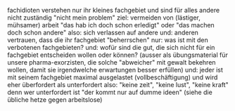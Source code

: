 fachidioten verstehen nur ihr kleines fachgebiet
und sind für alles andere nicht zuständig
"nicht mein problem"
ziel: vermeiden von (lästiger, mühsamer) arbeit
"das hab ich doch schon erledigt" oder
"das machen doch schon andere"
also: sich verlassen auf andere
und: anderen vertrauen, dass die ihr fachgebiet "beherrschen"
nur: was ist mit den verbotenen fachgebieten?
und: wofür sind die gut,
die sich nicht für ein fachgebiet entscheiden wollen oder können?
(ausser als übungsmaterial für unsere pharma-exorzisten,
die solche "abweicher" mit gewalt bekehren wollen,
damit sie irgendwelche erwartungen besser erfüllen)
und: jeder ist mit seinem fachgebiet maximal ausgelastet (vollbeschäftigung)
und wird eher überfordert als unterfordert
also: "keine zeit", "keine lust", "keine kraft"
denn wer unterfordert ist "der kommt nur auf dumme ideen"
(siehe die übliche hetze gegen arbeitslose)

